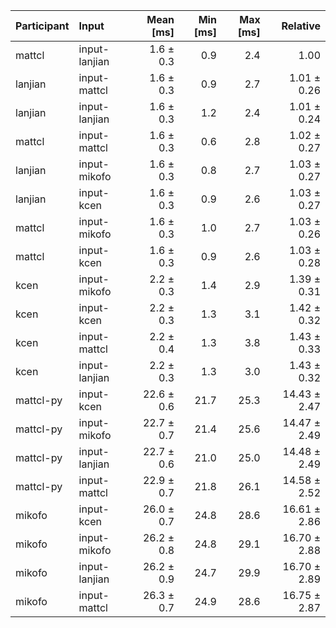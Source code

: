 | Participant | Input | Mean [ms] | Min [ms] | Max [ms] | Relative |
|:---|:---|---:|---:|---:|---:|
| mattcl | input-lanjian | 1.6 ± 0.3 | 0.9 | 2.4 | 1.00 |
| lanjian | input-mattcl | 1.6 ± 0.3 | 0.9 | 2.7 | 1.01 ± 0.26 |
| lanjian | input-lanjian | 1.6 ± 0.3 | 1.2 | 2.4 | 1.01 ± 0.24 |
| mattcl | input-mattcl | 1.6 ± 0.3 | 0.6 | 2.8 | 1.02 ± 0.27 |
| lanjian | input-mikofo | 1.6 ± 0.3 | 0.8 | 2.7 | 1.03 ± 0.27 |
| lanjian | input-kcen | 1.6 ± 0.3 | 0.9 | 2.6 | 1.03 ± 0.27 |
| mattcl | input-mikofo | 1.6 ± 0.3 | 1.0 | 2.7 | 1.03 ± 0.26 |
| mattcl | input-kcen | 1.6 ± 0.3 | 0.9 | 2.6 | 1.03 ± 0.28 |
| kcen | input-mikofo | 2.2 ± 0.3 | 1.4 | 2.9 | 1.39 ± 0.31 |
| kcen | input-kcen | 2.2 ± 0.3 | 1.3 | 3.1 | 1.42 ± 0.32 |
| kcen | input-mattcl | 2.2 ± 0.4 | 1.3 | 3.8 | 1.43 ± 0.33 |
| kcen | input-lanjian | 2.2 ± 0.3 | 1.3 | 3.0 | 1.43 ± 0.32 |
| mattcl-py | input-kcen | 22.6 ± 0.6 | 21.7 | 25.3 | 14.43 ± 2.47 |
| mattcl-py | input-mikofo | 22.7 ± 0.7 | 21.4 | 25.6 | 14.47 ± 2.49 |
| mattcl-py | input-lanjian | 22.7 ± 0.6 | 21.0 | 25.0 | 14.48 ± 2.49 |
| mattcl-py | input-mattcl | 22.9 ± 0.7 | 21.8 | 26.1 | 14.58 ± 2.52 |
| mikofo | input-kcen | 26.0 ± 0.7 | 24.8 | 28.6 | 16.61 ± 2.86 |
| mikofo | input-mikofo | 26.2 ± 0.8 | 24.8 | 29.1 | 16.70 ± 2.88 |
| mikofo | input-lanjian | 26.2 ± 0.9 | 24.7 | 29.9 | 16.70 ± 2.89 |
| mikofo | input-mattcl | 26.3 ± 0.7 | 24.9 | 28.6 | 16.75 ± 2.87 |
